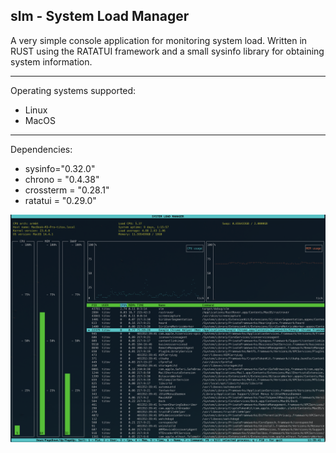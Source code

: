 ## slm - System Load Manager

A very simple console application for monitoring system load.
Written in RUST using the RATATUI framework and a small sysinfo library for obtaining system information.

-----------------------------

Operating systems supported:

  - Linux
  - MacOS

-----------------------------
Dependencies:

 - sysinfo="0.32.0"
 - chrono = "0.4.38"
 - crossterm = "0.28.1"
 - ratatui = "0.29.0"

![slm image](/assets/slm_0.1.0.png)